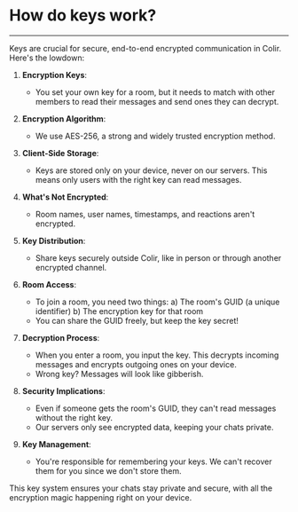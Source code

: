 # How do keys work?

---

Keys are crucial for secure, end-to-end encrypted communication in Colir. Here's the lowdown:

1. **Encryption Keys**:
   - You set your own key for a room, but it needs to match with other members to read their messages and send ones they can decrypt.

2. **Encryption Algorithm**:
   - We use AES-256, a strong and widely trusted encryption method.

3. **Client-Side Storage**:
   - Keys are stored only on your device, never on our servers. This means only users with the right key can read messages.

4. **What's Not Encrypted**:
   - Room names, user names, timestamps, and reactions aren't encrypted.

5. **Key Distribution**:
   - Share keys securely outside Colir, like in person or through another encrypted channel.

6. **Room Access**:
   - To join a room, you need two things:
     a) The room's GUID (a unique identifier)
     b) The encryption key for that room
   - You can share the GUID freely, but keep the key secret!

7. **Decryption Process**:
   - When you enter a room, you input the key. This decrypts incoming messages and encrypts outgoing ones on your device.
   - Wrong key? Messages will look like gibberish.

8. **Security Implications**:
   - Even if someone gets the room's GUID, they can't read messages without the right key.
   - Our servers only see encrypted data, keeping your chats private.

9. **Key Management**:
   - You're responsible for remembering your keys. We can't recover them for you since we don't store them.

This key system ensures your chats stay private and secure, with all the encryption magic happening right on your device.